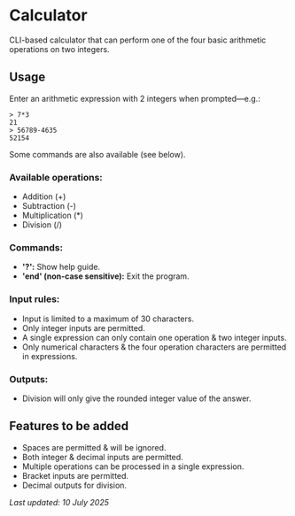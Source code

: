 # Calculator
CLI-based calculator that can perform one of the four basic arithmetic operations on two integers.

## Usage
Enter an arithmetic expression with 2 integers when prompted—e.g.:
```
> 7*3
21
> 56789-4635
52154
```
Some commands are also available (see below).

### Available operations:
- Addition (+)
- Subtraction (-)
- Multiplication (*)
- Division (/)

### Commands:
- **'?':** Show help guide.
- **'end' (non-case sensitive):** Exit the program.

### Input rules:
- Input is limited to a maximum of 30 characters.
- Only integer inputs are permitted.
- A single expression can only contain one operation & two integer inputs.
- Only numerical characters & the four operation characters are permitted in expressions.

### Outputs:
- Division will only give the rounded integer value of the answer.

## Features to be added
- Spaces are permitted & will be ignored.
- Both integer & decimal inputs are permitted.
- Multiple operations can be processed in a single expression.
- Bracket inputs are permitted.
- Decimal outputs for division.

_Last updated: 10 July 2025_
